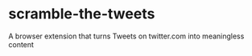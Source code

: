 # scramble-the-tweets

A browser extension that turns Tweets on twitter.com into meaningless content

